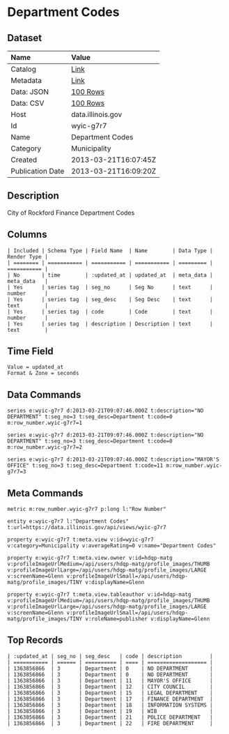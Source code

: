 # Department Codes

## Dataset

| Name | Value |
| :--- | :---- |
| Catalog | [Link](https://catalog.data.gov/dataset/department-codes-57967) |
| Metadata | [Link](https://data.illinois.gov/api/views/wyic-g7r7) |
| Data: JSON | [100 Rows](https://data.illinois.gov/api/views/wyic-g7r7/rows.json?max_rows=100) |
| Data: CSV | [100 Rows](https://data.illinois.gov/api/views/wyic-g7r7/rows.csv?max_rows=100) |
| Host | data.illinois.gov |
| Id | wyic-g7r7 |
| Name | Department Codes |
| Category | Municipality |
| Created | 2013-03-21T16:07:45Z |
| Publication Date | 2013-03-21T16:09:20Z |

## Description

City of Rockford Finance Department Codes

## Columns

```ls
| Included | Schema Type | Field Name  | Name        | Data Type | Render Type |
| ======== | =========== | =========== | =========== | ========= | =========== |
| No       | time        | :updated_at | updated_at  | meta_data | meta_data   |
| Yes      | series tag  | seg_no      | Seg No      | text      | number      |
| Yes      | series tag  | seg_desc    | Seg Desc    | text      | text        |
| Yes      | series tag  | code        | Code        | text      | number      |
| Yes      | series tag  | description | Description | text      | text        |
```

## Time Field

```ls
Value = updated_at
Format & Zone = seconds
```

## Data Commands

```ls
series e:wyic-g7r7 d:2013-03-21T09:07:46.000Z t:description="NO DEPARTMENT" t:seg_no=3 t:seg_desc=Department t:code=0 m:row_number.wyic-g7r7=1

series e:wyic-g7r7 d:2013-03-21T09:07:46.000Z t:description="NO DEPARTMENT" t:seg_no=3 t:seg_desc=Department t:code=0 m:row_number.wyic-g7r7=2

series e:wyic-g7r7 d:2013-03-21T09:07:46.000Z t:description="MAYOR'S OFFICE" t:seg_no=3 t:seg_desc=Department t:code=11 m:row_number.wyic-g7r7=3
```

## Meta Commands

```ls
metric m:row_number.wyic-g7r7 p:long l:"Row Number"

entity e:wyic-g7r7 l:"Department Codes" t:url=https://data.illinois.gov/api/views/wyic-g7r7

property e:wyic-g7r7 t:meta.view v:id=wyic-g7r7 v:category=Municipality v:averageRating=0 v:name="Department Codes"

property e:wyic-g7r7 t:meta.view.owner v:id=hdqp-matg v:profileImageUrlMedium=/api/users/hdqp-matg/profile_images/THUMB v:profileImageUrlLarge=/api/users/hdqp-matg/profile_images/LARGE v:screenName=Glenn v:profileImageUrlSmall=/api/users/hdqp-matg/profile_images/TINY v:displayName=Glenn

property e:wyic-g7r7 t:meta.view.tableauthor v:id=hdqp-matg v:profileImageUrlMedium=/api/users/hdqp-matg/profile_images/THUMB v:profileImageUrlLarge=/api/users/hdqp-matg/profile_images/LARGE v:screenName=Glenn v:profileImageUrlSmall=/api/users/hdqp-matg/profile_images/TINY v:roleName=publisher v:displayName=Glenn
```

## Top Records

```ls
| :updated_at | seg_no | seg_desc   | code | description         | 
| =========== | ====== | ========== | ==== | =================== | 
| 1363856866  | 3      | Department | 0    | NO DEPARTMENT       | 
| 1363856866  | 3      | Department | 0    | NO DEPARTMENT       | 
| 1363856866  | 3      | Department | 11   | MAYOR'S OFFICE      | 
| 1363856866  | 3      | Department | 12   | CITY COUNCIL        | 
| 1363856866  | 3      | Department | 15   | LEGAL DEPARTMENT    | 
| 1363856866  | 3      | Department | 17   | FINANCE DEPARTMENT  | 
| 1363856866  | 3      | Department | 18   | INFORMATION SYSTEMS | 
| 1363856866  | 3      | Department | 19   | WIB                 | 
| 1363856866  | 3      | Department | 21   | POLICE DEPARTMENT   | 
| 1363856866  | 3      | Department | 22   | FIRE DEPARTMENT     | 
```
